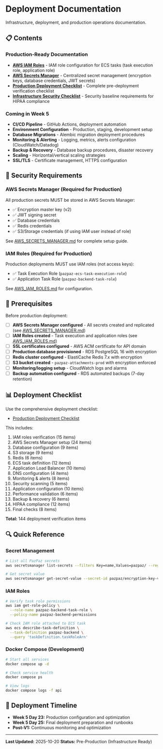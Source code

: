 # Deployment Documentation

Infrastructure, deployment, and production operations documentation.

## 📋 Contents

### Production-Ready Documentation

- **[AWS IAM Roles](AWS_IAM_ROLES.md)** - IAM role configuration for ECS tasks (task execution role, application role)
- **[AWS Secrets Manager](AWS_SECRETS_MANAGER.md)** - Centralized secret management (encryption keys, database credentials, JWT secrets)
- **[Production Deployment Checklist](PRODUCTION_DEPLOYMENT_CHECKLIST.md)** - Complete pre-deployment verification checklist
- **[Infrastructure Security Checklist](INFRASTRUCTURE_SECURITY_CHECKLIST.md)** - Security baseline requirements for HIPAA compliance

### Coming in Week 5

- **CI/CD Pipeline** - GitHub Actions, deployment automation
- **Environment Configuration** - Production, staging, development setup
- **Database Migrations** - Alembic migration deployment procedures
- **Monitoring & Alerting** - Logging, metrics, alerts configuration (CloudWatch/Datadog)
- **Backup & Recovery** - Database backup procedures, disaster recovery
- **Scaling** - Horizontal/vertical scaling strategies
- **SSL/TLS** - Certificate management, HTTPS configuration

## 🔐 Security Requirements

### AWS Secrets Manager (Required for Production)

All production secrets MUST be stored in AWS Secrets Manager:
- ✅ Encryption master key (v2)
- ✅ JWT signing secret
- ✅ Database credentials
- ✅ Redis credentials
- ✅ S3/Storage credentials (if using IAM user instead of role)

See [AWS_SECRETS_MANAGER.md](AWS_SECRETS_MANAGER.md) for complete setup guide.

### IAM Roles (Required for Production)

Production deployments MUST use IAM roles (not access keys):
- ✅ Task Execution Role (`pazpaz-ecs-task-execution-role`)
- ✅ Application Task Role (`pazpaz-backend-task-role`)

See [AWS_IAM_ROLES.md](AWS_IAM_ROLES.md) for configuration.

## 📝 Prerequisites

Before production deployment:

- [ ] **AWS Secrets Manager configured** - All secrets created and replicated (see [AWS_SECRETS_MANAGER.md](AWS_SECRETS_MANAGER.md))
- [ ] **IAM Roles created** - Task execution and application roles (see [AWS_IAM_ROLES.md](AWS_IAM_ROLES.md))
- [ ] **SSL certificates configured** - AWS ACM certificate for API domain
- [ ] **Production database provisioned** - RDS PostgreSQL 16 with encryption
- [ ] **Redis cluster configured** - ElastiCache Redis 7.x with encryption
- [ ] **S3 bucket created** - `pazpaz-attachments-prod` with encryption enforced
- [ ] **Monitoring/logging setup** - CloudWatch logs and alarms
- [ ] **Backup automation configured** - RDS automated backups (7-day retention)

## 📊 Deployment Checklist

Use the comprehensive deployment checklist:
- [Production Deployment Checklist](PRODUCTION_DEPLOYMENT_CHECKLIST.md)

This includes:
1. IAM roles verification (15 items)
2. AWS Secrets Manager setup (24 items)
3. Database configuration (9 items)
4. S3 storage (9 items)
5. Redis (6 items)
6. ECS task definition (12 items)
7. Application Load Balancer (10 items)
8. DNS configuration (4 items)
9. Monitoring & alerts (8 items)
10. Security scanning (5 items)
11. Application configuration (10 items)
12. Performance validation (6 items)
13. Backup & recovery (6 items)
14. HIPAA compliance (12 items)
15. Final checks (8 items)

**Total:** 144 deployment verification items

## 🔍 Quick Reference

### Secret Management
```bash
# List all PazPaz secrets
aws secretsmanager list-secrets --filters Key=name,Values=pazpaz/ --region us-east-1

# Get secret value
aws secretsmanager get-secret-value --secret-id pazpaz/encryption-key-v2 --region us-east-1
```

### IAM Roles
```bash
# Verify task role permissions
aws iam get-role-policy \
  --role-name pazpaz-backend-task-role \
  --policy-name pazpaz-backend-permissions

# Check IAM role attached to ECS task
aws ecs describe-task-definition \
  --task-definition pazpaz-backend \
  --query 'taskDefinition.taskRoleArn'
```

### Docker Compose (Development)
```bash
# Start all services
docker compose up -d

# Check service health
docker compose ps

# View logs
docker compose logs -f api
```

## 🚀 Deployment Timeline

- **Week 5 Day 23:** Production configuration and optimization
- **Week 5 Day 25:** Final deployment preparation and runbooks
- **Post-V1:** Continuous monitoring and optimization

---

**Last Updated:** 2025-10-20
**Status:** Pre-Production (Infrastructure Ready)
